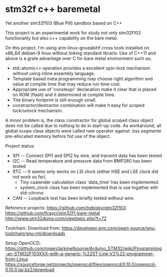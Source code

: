 # stm32f c++ baremetal
Yet another stm32f103 (Blue Pill) sandbox based on C++

This project is an experimental work for study not only stm32f103 functionality but also c++ capability on the bare metal.

On this project, I'm using arm-linux-gnueabihf cross tools installed on x86_64 debian-9 linux without linking standard libraris.  Use of C++11 and above is a grate advantage over C for bare metal environment such as;
- std::atomic<> operation provides a excellent spin-lock mechanism without using inline assembly language.
- Template based meta programming may choose right algorithm and value at compile time that may reduce run time cost.
- Appropriate use of 'constexpr' declaration make it clear that is placed on ROM (flash) and it determined at compile time.
- The binary footprint is still enough small.
- constractor/destractor combination will make it easy for scoped lock/unlock mechanism.

A minor problem is, the class constractor for global scoped class object does not be called due to nothing to do in start-up code.  As workaround, all global scope class objects were called new operator against .bss segmente pre-allocated memory before fist use of the object.

Project status:
- SPI -- Connect SPI1 and SPI2 by wire, and transmit data has been tested
- I2C -- Read temperature and pressure data from BMP280 has been tested
- RTC -- It seems only works on LSI clock (either HSE and LSE clock did not work so far).
  * Tiny caalender calculation class 'data_time' has been implemented.
  * system_clock class has been implemented that is use togather eith std::chrono
- CAN -- Loopback test has been briefly tested without wire.

Reference projects:
https://github.com/trebisky/stm32f103
https://github.com/fcayci/stm32f1-bare-metal
http://www.stm32duino.com/viewtopic.php?t=72

Toolchain:
Download from:
https://developer.arm.com/open-source/gnu-toolchain/gnu-rm/downloads

Setup OpenOCD:
https://github.com/rogerclarkmelbourne/Arduino_STM32/wiki/Programming-an-STM32F103XXX-with-a-generic-%22ST-Link-V2%22-programmer-from-Linux
https://sourceforge.net/projects/openocd/files/openocd/0.10.0/openocd-0.10.0.tar.bz2/download